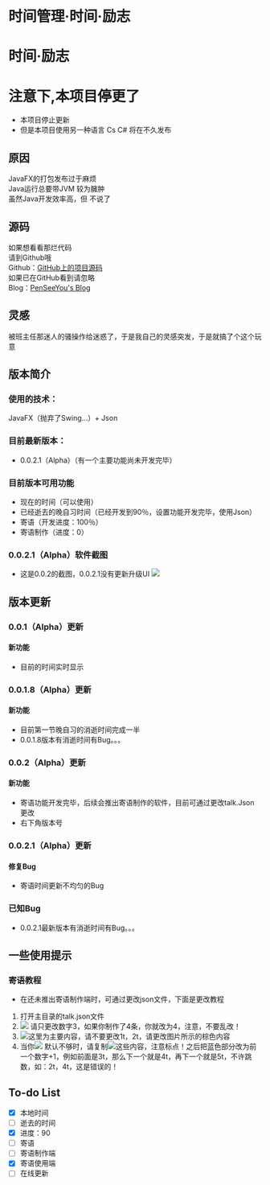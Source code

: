 # 时间管理·时间·励志
# 时间·励志
# 注意下,本项目停更了
- 本项目停止更新
- 但是本项目使用另一种语言 Cs C# 将在不久发布
## 原因
JavaFX的打包发布过于麻烦  
Java运行总要带JVM 较为臃肿  
虽然Java开发效率高，但 不说了  
## 源码
如果想看看那烂代码  
请到Github哦  
Github：[GitHub上的项目源码](https://github.com/PenSeeYou/TimeZoneSchool)  
如果已在GitHub看到请忽略  
Blog：[PenSeeYou's Blog](https://blog.lyqmc.cn)  

## 灵感
被班主任那迷人的骚操作给迷惑了，于是我自己的灵感突发，于是就搞了个这个玩意

## 版本简介
### 使用的技术：
JavaFX（抛弃了Swing...）+ Json
### 目前最新版本：
- 0.0.2.1（Alpha）（有一个主要功能尚未开发完毕）

### 目前版本可用功能
 - 现在的时间（可以使用）
 - 已经逝去的晚自习时间（已经开发到90％，设置功能开发完毕，使用Json）
 - 寄语（开发进度：100％）
  - 寄语制作（进度：0） 

### 0.0.2.1（Alpha）软件截图
- 这是0.0.2的截图，0.0.2.1没有更新升级UI
![](https://blogoss.lyqmc.cn/2020/05/01/15882992842148.jpg)


## 版本更新
### 0.0.1（Alpha）更新
#### 新功能
- 目前的时间实时显示

### 0.0.1.8（Alpha）更新
#### 新功能
- 目前第一节晚自习的消逝时间完成一半
- 0.0.1.8版本有消逝时间有Bug。。。

### 0.0.2（Alpha）更新
#### 新功能
- 寄语功能开发完毕，后续会推出寄语制作的软件，目前可通过更改talk.Json 更改
- 右下角版本号

### 0.0.2.1（Alpha）更新
#### 修复Bug
- 寄语时间更新不均匀的Bug

### 已知Bug
- 0.0.2.1最新版本有消逝时间有Bug。。。

## 一些使用提示
### 寄语教程
- 在还未推出寄语制作端时，可通过更改json文件，下面是更改教程

1. 打开主目录的talk.json文件
2. ![](https://blogoss.lyqmc.cn/2020/05/01/15882974036529.jpg) 请只更改数字3，如果你制作了4条，你就改为4，注意，不要乱改！
3. ![](https://blogoss.lyqmc.cn/2020/05/01/15882975271588.jpg)这里为主要内容，请不要更改1t，2t，请更改图片所示的棕色内容
4. 当你![](https://blogoss.lyqmc.cn/2020/05/01/15882976263732.jpg)
默认不够时，请复制![](https://blogoss.lyqmc.cn/2020/05/01/15882976457050.jpg)这些内容，注意标点！之后把蓝色部分改为前一个数字+1，例如前面是3t，那么下一个就是4t，再下一个就是5t，不许跳数，如：2t，4t，这是错误的！


## To-do List
- [x] 本地时间
- [ ] 逝去的时间
 - [x] 进度：90
- [ ] 寄语
 - [ ] 寄语制作端
 - [x] 寄语使用端
- [ ] 在线更新
